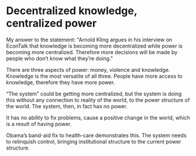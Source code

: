# Decentralized knowledge, centralized power

My answer to the statement: "Arnold Kling argues in his interview on EconTalk that knowledge is becoming more decentralized while power is becoming more centralized. Therefore more decisions will be made by people who don’t know what they’re doing."

There are three aspects of power: money, violence and knowledge. Knowledge is the most versatile of all three. People have more access to knowledge, therefore they have more power.

“The system” could be getting more centralized, but the system is doing this without any connection to reality of the world, to the power structure of the world. The system, then, in fact has no power.

It has no ability to fix problems, cause a positive change in the world, which is a result of having power.

Obama’s band-aid fix to health-care demonstrates this. The system
needs to relinquish control, bringing institutional structure to the
current power structure.

